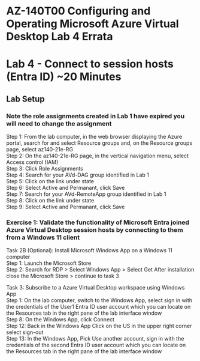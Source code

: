 # AZ-140T00 Configuring and Operating Microsoft Azure Virtual Desktop Lab 4 Errata

# Lab 4 - Connect to session hosts (Entra ID) ~20 Minutes

## Lab Setup

### Note the role assignments created in Lab 1 have expired you will need to change the assignment

Step 1: From the lab computer, in the web browser displaying the Azure portal, search for and select Resource groups and, on the Resource groups page, select az140-21e-RG <br>
Step 2: On the az140-21e-RG page, in the vertical navigation menu, select Access control (IAM) <br>
Step 3: Click Role Assignments <br>
Step 4: Search for your AVd-DAG group identified in Lab 1 <br>
Step 5: Click on the link under state <br>
Step 6: Select Active and Permanant, click Save <br>
Step 7: Search for your AVd-RemoteApp group identified in Lab 1 <br>
Step 8: Click on the link under state <br>
Step 9: Select Active and Permanant, click Save <br>

### Exercise 1: Validate the functionality of Microsoft Entra joined Azure Virtual Desktop session hosts by connecting to them from a Windows 11 client <br>

Task 2B (Optional): Install Microsoft Windows App on a Windows 11 computer <br>
Step 1: Launch the Microsoft Store <br>
Step 2: Search for RDP > Select Windows App > Select Get After installation close the Microsoft Store > continue to task 3 <br>

Task 3: Subscribe to a Azure Virtual Desktop workspace using Windows App <br>
Step 1: On the lab computer, switch to the Windows App, select sign in with the credentials of the User1 Entra ID user account which you can locate on the Resources tab in the right pane of the lab interface window <br>
Step 8: On the Windows App, click Connect <br>
Step 12: Back in the Windows App Click on the US in the upper right corner select sign-out <br>
Step 13: In the Windows App, Pick Use another account, sign in with the credentials of the second Entra ID user account which you can locate on the Resources tab in the right pane of the lab interface window <br>
